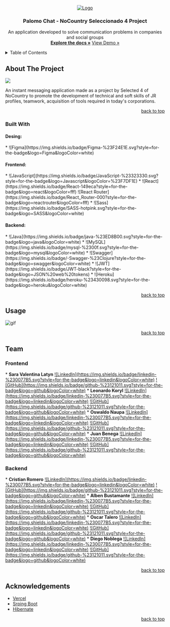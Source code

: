 <a name="readme-top"></a>
<!-- PROJECT LOGO -->
<div align="center">
  <a  href="https://github.com/No-Country/S4-05-T-Java-React">
    <img align="center" src="https://i.pinimg.com/564x/09/4c/5f/094c5fe42c4b0c471179d80483c40ace.jpg" alt="Logo">
  </a>

  <h3 align="center">Palomo Chat - NoCountry Seleccionado 4 Project</h3>
  <p align="center">
    An application developed to solve communication problems in companies and social groups
    <br />
    <a href="https://github.com/No-Country/S4-05-T-Java-React"><strong>Explore the docs »</strong></a>
    <a href="https://proyecto-react-ashen.vercel.app/">View Demo »</a>
  </p>
</div>



<!-- TABLE OF CONTENTS -->
<details>
  <summary>Table of Contents</summary>
  <ol>
    <li>
      <a href="#about-the-project">About The Project</a>
      <ul>
        <li><a href="#built-with">Built With</a></li>
      </ul>
    </li>
    <li><a href="#usage">Usage</a></li>
    <li><a href="#contact">Contact</a></li>
    <li><a href="#acknowledgements">Acknowledgements</a></li>
  </ol>
</details>



<!-- ABOUT THE PROJECT -->
## About The Project

![](https://ibb.co/wCFGGFG)

An instant messaging application made as a project by Selected 4 of NoCountry to promote the development of technical and soft skills of JR profiles, teamwork, acquisition of tools required in today's corporations.

<p align="right"><a href="#readme-top">back to top</a></p>



### Built With

<h4>Desing: </h4>
* ![Figma](https://img.shields.io/badge/Figma-%23F24E1E.svg?style=for-the-badge&logo=Figma&logoColor=white)

<h4>Frontend: </h4>
* ![JavaScript](https://img.shields.io/badge/JavaScript-%23323330.svg?style=for-the-badge&logo=Javascript&logoColor=%23F7DF1E) 
* ![React](https://img.shields.io/badge/React-149eca?style=for-the-badge&logo=react&logoColor=fff)
![React Router](https://img.shields.io/badge/React_Router-000?style=for-the-badge&logo=reactrouter&logoColor=fff)
* ![Sass](https://img.shields.io/badge/SASS-hotpink.svg?style=for-the-badge&logo=SASS&logoColor=white)

<h4>Backend: </h4>
* ![Java](https://img.shields.io/badge/java-%23ED8B00.svg?style=for-the-badge&logo=java&logoColor=white)
* ![MySQL](https://img.shields.io/badge/mysql-%2300f.svg?style=for-the-badge&logo=mysql&logoColor=white)
* ![Swagger](https://img.shields.io/badge/-Swagger-%23Clojure?style=for-the-badge&logo=swagger&logoColor=white)
* ![JWT](https://img.shields.io/badge/JWT-black?style=for-the-badge&logo=JSON%20web%20tokens)
* ![Heroku](https://img.shields.io/badge/heroku-%23430098.svg?style=for-the-badge&logo=heroku&logoColor=white)

<p align="right"><a href="#readme-top">back to top</a></p>



<!-- USAGE EXAMPLES -->
## Usage

<img src="src/components/img/Cuerpo&Armonia.gif" alt="gif">

<p align="right"><a href="#readme-top">back to top</a></p>



<!-- TEAM -->
## Team
<h3>
Frontend
</h3>
* <strong>Sara Valentina Latyn</strong> <a href="https://www.linkedin.com/in/valentina-latyn/" target="blank">![LinkedIn](https://img.shields.io/badge/linkedin-%230077B5.svg?style=for-the-badge&logo=linkedin&logoColor=white)</a> <a href="https://github.com/saravalentinal" target="blank">![GitHub](https://img.shields.io/badge/github-%23121011.svg?style=for-the-badge&logo=github&logoColor=white)</a>
* <strong>Leonardo Koryl</strong> <a href="https://www.linkedin.com/in/leonardo-koryl-4a407724/" target="blank">![LinkedIn](https://img.shields.io/badge/linkedin-%230077B5.svg?style=for-the-badge&logo=linkedin&logoColor=white)</a> <a href="https://github.com/Leonardo-JK" target="blank">![GitHub](https://img.shields.io/badge/github-%23121011.svg?style=for-the-badge&logo=github&logoColor=white)</a>
* <strong>Oswaldo Naupa</strong> <a href="https://www.linkedin.com/in/oswaldo-naupa-laura/" target="blank">![LinkedIn](https://img.shields.io/badge/linkedin-%230077B5.svg?style=for-the-badge&logo=linkedin&logoColor=white)</a> <a href="https://github.com/oswaldonaupa" target="blank">![GitHub](https://img.shields.io/badge/github-%23121011.svg?style=for-the-badge&logo=github&logoColor=white)</a>
* <strong>Juan Benega</strong> <a href="https://linkedin.com/in/in/juanbenegadesarrolloweb/" target="blank">![LinkedIn](https://img.shields.io/badge/linkedin-%230077B5.svg?style=for-the-badge&logo=linkedin&logoColor=white)</a> <a href="https://github.com/JuanBenega" target="blank">![GitHub](https://img.shields.io/badge/github-%23121011.svg?style=for-the-badge&logo=github&logoColor=white)</a>

<h3>
Backend
</h3>
* <strong>Cristian Romero</strong> <a href="https://www.linkedin.com/in/rcristian/" target="blank">![LinkedIn](https://img.shields.io/badge/linkedin-%230077B5.svg?style=for-the-badge&logo=linkedin&logoColor=white)</a> <a href="https://github.com/cristiangromero" target="blank">![GitHub](https://img.shields.io/badge/github-%23121011.svg?style=for-the-badge&logo=github&logoColor=white)</a>
* <strong>Alben Bustamante</strong> <a href="https://www.linkedin.com/in/alben-bustamante/" target="blank">![LinkedIn](https://img.shields.io/badge/linkedin-%230077B5.svg?style=for-the-badge&logo=linkedin&logoColor=white)</a> <a href="https://github.com/alnicode" target="blank">![GitHub](https://img.shields.io/badge/github-%23121011.svg?style=for-the-badge&logo=github&logoColor=white)</a>
* <strong>Oscar Talero</strong> <a href="https://www.linkedin.com/in/oscartalero/" target="blank">![LinkedIn](https://img.shields.io/badge/linkedin-%230077B5.svg?style=for-the-badge&logo=linkedin&logoColor=white)</a> <a href="https://github.com/OscarTalero" target="blank">![GitHub](https://img.shields.io/badge/github-%23121011.svg?style=for-the-badge&logo=github&logoColor=white)</a>
* <strong>Diego Noblega</strong> <a href="https://www.linkedin.com/in/diego-noblega/" target="blank">![LinkedIn](https://img.shields.io/badge/linkedin-%230077B5.svg?style=for-the-badge&logo=linkedin&logoColor=white)</a> <a href="https://github.com/Noblega-Diego" target="blank">![GitHub](https://img.shields.io/badge/github-%23121011.svg?style=for-the-badge&logo=github&logoColor=white)</a>


<p align="right"><a href="#readme-top">back to top</a></p>



<!-- ACKNOWLEDGMENTS -->
## Acknowledgements



* [Vercel](https://vercel.com/)
* [Srping Boot](https://spring.io/projects/spring-boot)
* [Hibernate](https://hibernate.org/)

<p align="right"><a href="#readme-top">back to top</a></p>

